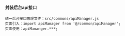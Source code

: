 #### 封装后台api接口
    统一后台接口管理文件：src/commons/apiManager.js
    页面引入：import apiManager from '@/common/apiManager';
    页面使用：apiMananger.***;